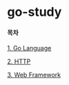 # go-study

#### 목차

[1. Go Language](https://github.com/eunnseo/go-study/blob/main/golang.md)

[2. HTTP](https://github.com/eunnseo/go-study/blob/main/http.md)

[3. Web Framework](https://github.com/eunnseo/go-study/blob/main/webframework.md)
